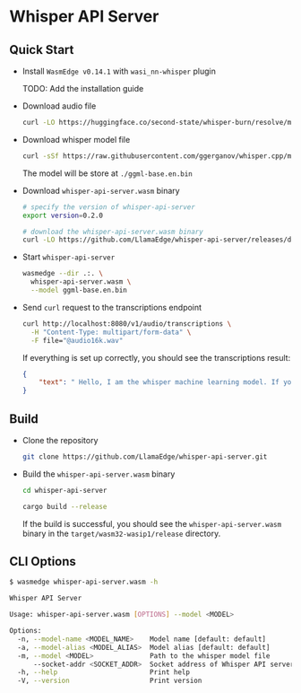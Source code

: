 # Whisper API Server

## Quick Start

- Install `WasmEdge v0.14.1` with `wasi_nn-whisper` plugin

  TODO: Add the installation guide

- Download audio file

  ```bash
  curl -LO https://huggingface.co/second-state/whisper-burn/resolve/main/audio16k.wav
  ```

- Download whisper model file

  ```bash
  curl -sSf https://raw.githubusercontent.com/ggerganov/whisper.cpp/master/models/download-ggml-model.sh | bash -s -- base.en
  ```

  The model will be store at `./ggml-base.en.bin`

- Download `whisper-api-server.wasm` binary

  ```bash
  # specify the version of whisper-api-server
  export version=0.2.0

  # download the whisper-api-server.wasm binary
  curl -LO https://github.com/LlamaEdge/whisper-api-server/releases/download/$version/whisper-api-server.wasm
  ```

- Start `whisper-api-server`

  ```bash
  wasmedge --dir .:. \
    whisper-api-server.wasm \
    --model ggml-base.en.bin
  ```

- Send `curl` request to the transcriptions endpoint

  ```bash
  curl http://localhost:8080/v1/audio/transcriptions \
    -H "Content-Type: multipart/form-data" \
    -F file="@audio16k.wav"
  ```

  If everything is set up correctly, you should see the transcriptions result:

  ```json
  {
      "text": " Hello, I am the whisper machine learning model. If you see this as text then I am working properly."
  }
  ```

## Build

- Clone the repository

  ```bash
  git clone https://github.com/LlamaEdge/whisper-api-server.git
  ```

- Build the `whisper-api-server.wasm` binary

  ```bash
  cd whisper-api-server

  cargo build --release
  ```

  If the build is successful, you should see the `whisper-api-server.wasm` binary in the `target/wasm32-wasip1/release` directory.

## CLI Options

```bash
$ wasmedge whisper-api-server.wasm -h

Whisper API Server

Usage: whisper-api-server.wasm [OPTIONS] --model <MODEL>

Options:
  -n, --model-name <MODEL_NAME>    Model name [default: default]
  -a, --model-alias <MODEL_ALIAS>  Model alias [default: default]
  -m, --model <MODEL>              Path to the whisper model file
      --socket-addr <SOCKET_ADDR>  Socket address of Whisper API server instance [default: 0.0.0.0:8080]
  -h, --help                       Print help
  -V, --version                    Print version
```
